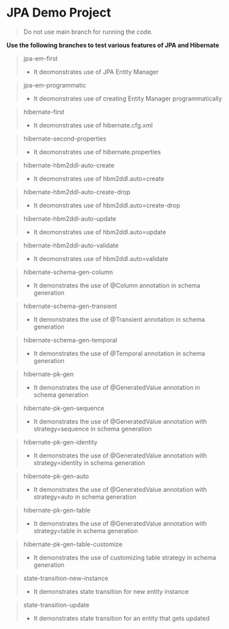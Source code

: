 # JPA Demo Project
>Do not use main branch for running the code.

**Use the following branches to test various features of JPA and Hibernate**

> jpa-em-first
>- It deomonstrates use of JPA Entity Manager

>jpa-em-programmatic
>- It deomonstrates use of creating Entity Manager programmatically

>hibernate-first
>- It deomonstrates use of hibernate.cfg.xml

>hibernate-second-properties
> - It deomonstrates use of hibernate.properties

>hibernate-hbm2ddl-auto-create
> - It deomonstrates use of hbm2ddl.auto=create

>hibernate-hbm2ddl-auto-create-drop
> - It deomonstrates use of hbm2ddl.auto=create-drop

>hibernate-hbm2ddl-auto-update
> - It deomonstrates use of hbm2ddl.auto=update

>hibernate-hbm2ddl-auto-validate
> - It deomonstrates use of hbm2ddl.auto=validate

>hibernate-schema-gen-column
> - It demonstrates the use of @Column annotation in schema generation

>hibernate-schema-gen-transient
> - It demonstrates the use of @Transient annotation in schema generation

>hibernate-schema-gen-temporal
> - It demonstrates the use of @Temporal annotation in schema generation

>hibernate-pk-gen
> - It demonstrates the use of @GeneratedValue annotation in schema generation

>hibernate-pk-gen-sequence
> - It demonstrates the use of @GeneratedValue annotation with strategy=sequence in schema generation

>hibernate-pk-gen-identity
> - It demonstrates the use of @GeneratedValue annotation with strategy=identity in schema generation

>hibernate-pk-gen-auto
> - It demonstrates the use of @GeneratedValue annotation with strategy=auto in schema generation

>hibernate-pk-gen-table
> - It demonstrates the use of @GeneratedValue annotation with strategy=table in schema generation

>hibernate-pk-gen-table-customize
> - It demonstrates the use of customizing table strategy in schema generation

>state-transition-new-instance
> - It demonstrates state transition for new entity instance

>state-transition-update
> - It demonstrates state transition for an entity that gets updated



